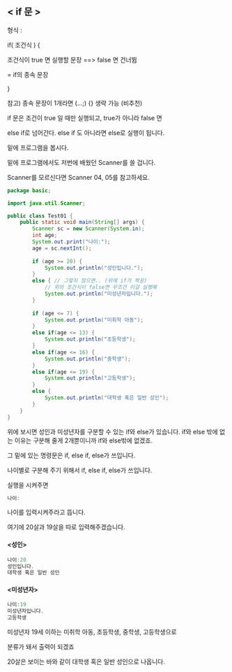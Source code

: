 ## < if 문 >

형식 :

if( 조건식 ) {

조건식이 true 면 실행할 문장 ==> false 면 건너뜀

= if의 종속 문장

}

참고) 종속 문장이 1개라면 (...;) {} 생략 가능 (비추천)

if 문은 조건이 true 일 때만 실행되고, true가 아니라 false 면

else if로 넘어간다. else if 도 아니라면 else로 실행이 됩니다.

밑에 프로그램을 봅시다.

밑에 프로그램에서도 저번에 배웠던 Scanner를 쓸 겁니다.

Scanner를 모르신다면 Scanner 04, 05를 참고하세요.


```java
package basic;

import java.util.Scanner;

public class Test01 {
	public static void main(String[] args) {
		Scanner sc = new Scanner(System.in); 
		int age;
		System.out.print("나이:");
		age = sc.nextInt();
		
		if (age >= 20) {
			System.out.println("성인입니다.");
		} 
		else { // 그렇지 않으면.. (위에 if가 짝꿍)
			// 위의 조건식이 false면 무조건 이걸 실행해
			System.out.println("미성년자입니다.");
		}
		
		if (age <= 7) {
			System.out.println("미취학 아동");
		} 
		else if(age <= 13) {
			System.out.println("초등학생");
		}
		else if(age <= 16) {
			System.out.println("중학생");
		}
		else if(age <= 19) {
			System.out.println("고등학생");
		} 
		else {
			System.out.println("대학생 혹은 일반 성인");
		}
	}
}
```

위에 보시면 성인과 미성년자를 구분할 수 있는 if와 else가 있습니다. if와 else 밖에 없는 이유는 구분해 줄게 2개뿐이니까 if와 else밖에 없겠죠.

그 밑에 있는 명령문은 if, else if, else가 쓰입니다.

나이별로 구분해 주기 위해서 if, else if, else가 쓰입니다.

실행을 시켜주면

```java
나이:
```

나이를 입력시켜주라고 뜹니다.

여기에 20살과 19살을 따로 입력해주겠습니다.

####  <성인>
  
```java
나이:20
성인입니다.
대학생 혹은 일반 성인
```
#### <미성년자>
```java
나이:19
미성년자입니다.
고등학생
```
미성년자 19세 이하는 미취학 아동, 초등학생, 중학생, 고등학생으로

분류가 돼서 출력이 되겠죠

20살은 보이는 바와 같이 대학생 혹은 일반 성인으로 나옵니다.
